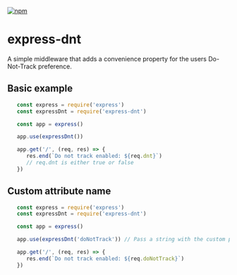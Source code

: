 [![npm](https://img.shields.io/npm/v/express-dnt)](https://www.npmjs.com/package/express-dnt)

# express-dnt

A simple middleware that adds a convenience property for the users Do-Not-Track preference.

## Basic example

```javascript
   const express = require('express')
   const expressDnt = require('express-dnt')

   const app = express()

   app.use(expressDnt())

   app.get('/', (req, res) => {
      res.end(`Do not track enabled: ${req.dnt}`)
      // req.dnt is either true or false
   })
```

## Custom attribute name

```javascript
   const express = require('express')
   const expressDnt = require('express-dnt')

   const app = express()

   app.use(expressDnt('doNotTrack')) // Pass a string with the custom property name

   app.get('/', (req, res) => {
      res.end(`Do not track enabled: ${req.doNotTrack}`)
   })
```
